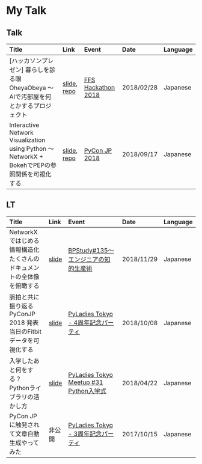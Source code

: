 # My Talk
## Talk
| Title | Link | Event | Date | Language | 
|:------|:-----|:------|:-----|:---------|
| [ハッカソンプレゼン] 暮らしを診る眼 OheyaObeya 〜 AIで汚部屋を何とかするプロジェクト | [slide](https://bit.ly/2Y6K3eH), [repo](https://github.com/OheyaObeya) |[FFS Hackathon 2018](https://bit.ly/2uqxddx)| 2018/02/28 | Japanese |
| Interactive Network Visualization using Python 〜 NetworkX + BokehでPEPの参照関係を可視化する | [slide](https://bit.ly/2O4I7kw), [repo](https://github.com/komo-fr/pyconjp_2018_talk) |[PyCon JP 2018](https://pycon.jp/2018/) | 2018/09/17 | Japanese |


## LT
| Title | Link | Event | Date | Language | 
|:------|:-----|:------|:-----|:---------|
| NetworkXではじめる情報構造化 たくさんのドキュメントの全体像を俯瞰する | [slide](https://bit.ly/2G1mj6R) |[BPStudy#135〜エンジニアの知的生産術](https://bpstudy.connpass.com/event/104549/)| 2018/11/29 | Japanese |
| 脈拍と共に振り返るPyConJP 2018 発表当日のFitbitデータを可視化する | [slide](https://komo-fr.github.io/my_talk/20181008_pyladiestokyo/20181008_pyladiestokyo_fitbit.slides.html#/) |[PyLadies Tokyo - 4周年記念パーティ](https://pyladies-tokyo.connpass.com/event/99733/) | 2018/10/08 | Japanese |
| 入学したあと何をする？ Pythonライブラリの活かし方 | [slide](https://www.slideshare.net/komofr/20180422-py-ladiestokyolt03/komofr/20180422-py-ladiestokyolt03) |[PyLadies Tokyo Meetup #31 Python入学式](https://pyladies-tokyo.connpass.com/event/83376/) | 2018/04/22 | Japanese |
| PyCon JPに触発されて文章自動生成やってみた | 非公開 |[PyLadies Tokyo - 3周年記念パーティ](https://pyladies-tokyo.connpass.com/event/64367/) | 2017/10/15 | Japanese |



